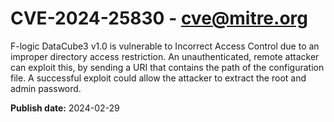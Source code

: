 # CVE-2024-25830 - cve@mitre.org

F-logic DataCube3 v1.0 is vulnerable to Incorrect Access Control due to an improper directory access restriction. An unauthenticated, remote attacker can exploit this, by sending a URI that contains the path of the configuration file. A successful exploit could allow the attacker to extract the root and admin password.

**Publish date:** 2024-02-29
